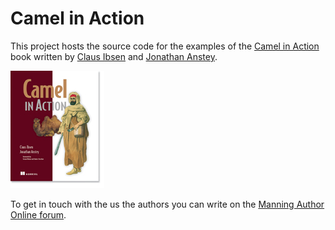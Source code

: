 Camel in Action
===============

This project hosts the source code for the examples of the [Camel in Action](http://manning.com/ibsen/) book written by [Claus Ibsen](https://twitter.com/davsclaus) and [Jonathan Anstey](https://twitter.com/jon_anstey).

![Camel in Action cover](/docs/images/cia_cover150.jpg?raw=true)

To get in touch with the us the authors you can write on the [Manning Author Online forum](http://www.manning-sandbox.com/forum.jspa?forumID=601).